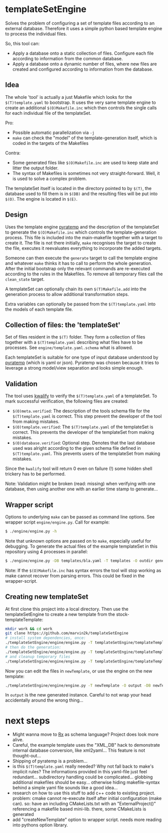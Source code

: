# templateSetEngine

Solves the problem of configuring a set of template files according to an
external database. Therefore it uses a simple python based template engine to
process the individual files.

So, this tool can:
- Apply a database onto a static collection of files. Configure each file according to
  information from the common database.
- Apply a database onto a dynamic number of files, where new files are created
  and configured according to information from the database.

## Idea

The whole 'tool' is actually a just Makefile which looks for the
`$(T)template.yaml` to bootstrap. It uses the very same template engine to
create an additional `$(O)Makefile.inc` which then controls the single calls for
each individual file of the templateSet.

Pro:
- Possible automatic parallelization via `-j`
- `make` can check the "model" of the template-generation itself, which is
  coded in the targets of the Makefiles

Contra:
- Some generated files like `$(O)Makefile.inc` are used to keep state and litter
  the output folder.
- The syntax of Makefiles is sometimes not very straight-forward. Well, it is
  used to solve a complex problem.

The templateSet itself is located in the directory pointed to by `$(T)`, the
database used to fill them is in `$(DB)` and the resulting files will be put
into `$(O)`. The engine is located in `$(E)`.

## Design

Uses the template engine [pyratemp][1] and the description of the templateSet to
generate the `$(O)Makefile.inc` which controls the template-generation process.
This file is included into the main-makefile together with a target to create
it. The file is not there initially, `make` recognises the target to create the
file, executes it reevaluates everything to incorporate the added targets.

Someone can then execute the `generate` target to call the template engine and
whatever `make` thinks it has to call to perform the whole generation. After the
initial bootstrap only the relevant commands are re-executed according to the
rules in the Makefiles. To remove all temporary files call the
`clean_state` target.

A templateSet can optionally chain its own `$(T)Makefile.add` into the
generation process to allow additional transformation steps.

Extra variables can optionally be passed from the `$(T)template.yaml` into the
models of each template file.

## Collection of files: the 'templateSet'

Set of files resident in the `$(T)` folder. They form a collection of files
together with a `$(T)template.yaml` describing what files have to be processes.
See `engine/template.yaml.schema` what is allowed.

Each templateSet is suitable for one type of input database understood by
[pyratemp][1] (which is yaml or json). Pyratemp was chosen because it tries to
leverage a strong model/view separation and looks simple enough.

## Validation

The tool uses [kwalify][2] to verify the `$(T)template.yaml` of a templateSet.
To mark successful verification, the following files are created:

- `$(O)meta.verified`: The description of the tools schema file for the
  `$(T)template.yaml` is correct. This step prevent the developer of the tool from making
mistakes.
- `$(O)template.verified`: The `$(T)template.yaml` of the templateSet is
  correct. This prevents the developer of the templateSet from making mistakes.
- `$(O)database.verified`: Optional step. Denotes that the last database used was alright 
  according to the given schema file defined in `$(T)template.yaml`. This
prevents users of the templateSet from making mistakes.

Since the `kwalify` tool will return 0 even on failure (!) some hidden shell trickery has to be performed.

Note: Validation might be broken (read: missing) when verifying with one database, then using another one with an earlier time stamp to generate...

## Wrapper script

Options to underlying `make` can be passed as command line options. See wrapper script `engine/engine.py`. Call for example:

```bash
$ ./engine/engine.py -h
```

Note that unknown options are passed on to `make`, especially useful for
debugging. To generate the actual files of the example templateSet in this
repository using 4 processes in parallel:

```bash
$ ./engine/engine.py -DB templates/bla.yaml -T templates -O outdir generate -j4
```

Note: If the `$(O)Makefile.inc` has syntax errors the tool will stop working as
make cannot recover from parsing errors. This could be fixed in the
wrapper-script.

## Creating new templateSet

At first clone this project into a local directory. Then use the
templateSetEngine to create a new template from the stock-templateTemplate:

```bash
mkdir work && cd work
git clone https://github.com/marvin2k/templateSetEngine
# install system dependencies, once:
./templateSetEngine/engine/engine.py -T templateSetEngine/templateTemplate -O newTemplate -DB templateSetEngine/templateTemplate/exampleInput.xml sysdeps
# then do the generation:
./templateSetEngine/engine/engine.py -T templateSetEngine/templateTemplate -O newTemplate -DB templateSetEngine/templateTemplate/exampleInput.xml generate
# and cleanup temporary files
./templateSetEngine/engine/engine.py -T templateSetEngine/templateTemplate -O newTemplate -DB templateSetEngine/templateTemplate/exampleInput.xml clean_state
```

Now you can edit the files in `newTemplate`, or use the engine on the new template:

```bash
./templateSetEngine/engine/engine.py -T newTemplate -O output -DB newTemplate/exampleInput.xml generate clean_state
```

In `output` is the new generated instance. Careful to not wrap your head
accidentally around the wrong thing...

# next steps

- Might wanna move to [Rx][3] as schema language? Project does look more
  alive.
- Careful, the example template uses the "XML_DB" hack to demonstrate internal
  database conversion, like xml2yaml... This feature is not thought-out...
- Shipping of pyratemp is a problem...
- is this `$(T)template.yaml` really needed? Why not fall back to make's implicit
  rules? The informations provided in this yaml-file just feel redundant...
  subdirectory handling could be complicated... globbing additional makefiles
  should be easy... otherwise hiding makefile-syntax behind a simple yaml file
  sounds like a good idea...
- research on how to use this stuff to add c++ code to existing project.
  problem: cmake cannot re-execute itself after initial configuration (make
  can). so: have an including CMakeLists.txt with an "ExternalProject()"
  referencing a makefile based mini-lib. there, some CMakeLists is generated
- add "createNewTemplate" option to wrapper script. needs more reading into
  pythons option  library.

[1]: http://www.simple-is-better.org/template
[2]: http://www.kuwata-lab.com/kwalify
[3]: http://rx.codesimply.com/index.html
[4]: https://docs.python.org/2/library/argparse.html
